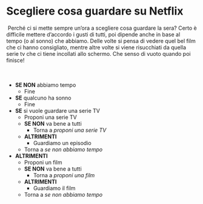 # Scegliere cosa guardare su Netflix

​
Perché ci si mette sempre un’ora a scegliere cosa guardare la sera? Certo è difficile mettere d’accordo i gusti di tutti, poi dipende anche in base al tempo (o al sonno) che abbiamo. Delle volte si pensa di vedere quel bel film che ci hanno consigliato, mentre altre volte si viene risucchiati da quella serie tv che ci tiene incollati allo schermo. Che senso di vuoto quando poi finisce!
​
<br>
<br>
​

- **SE NON** abbiamo tempo
  - Fine
- **SE** qualcuno ha sonno
  - Fine
- **SE** si vuole guardare una serie TV
  - Proponi una serie TV
  - **SE NON** va bene a tutti
    - Torna a _proponi una serie TV_
  - **ALTRIMENTI**
    - Guardiamo un episodio
  - Torna a _se non abbiamo tempo_
- **ALTRIMENTI**
  - Proponi un film
  - **SE NON** va bene a tutti
    - Torna a _proponi una film_
  - **ALTRIMENTI**
    - Guardiamo il film
  - Torna a _se non abbiamo tempo_
